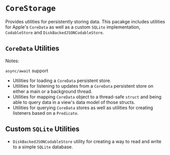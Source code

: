 # ``CoreStorage``

Provides utilities for persistently storing data. This pacakge includes utilities for Apple's
`CoreData` as well as a custom `SQLite` implementation, ``CodableStore`` and
``DiskBackedJSONCodableStore``.

## `CoreData` Utilities


Notes:

`async/await` support

- Utilities for loading a `CoreData` persistent store.
- Utilities for listening to updates from a `CoreData` persistent store on either a main or
a background thread.
- Utilities for mapping `CoreData` object to a thread-safe `struct` and being able to query data
in a view's data model of those structs.
- Utilities for querying `CoreData` stores as well as utilities for creating listeners based on
a `Predicate`.

## Custom `SQLite` Utilities
- ``DiskBackedJSONCodableStore`` utility for creating a way to read and write to a simple `SQLite`
database. 
